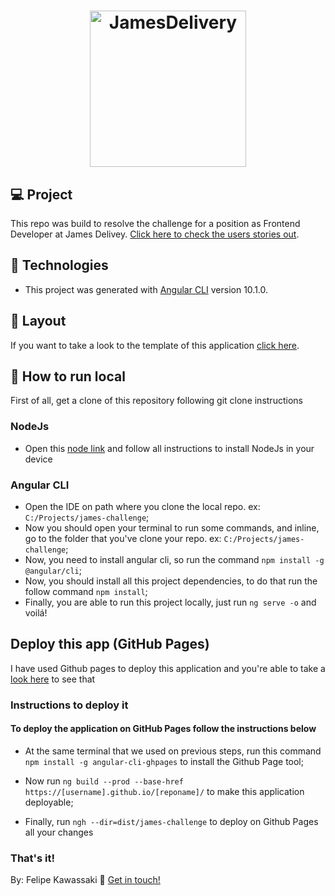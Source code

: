 
<h1 align="center">
    <img alt="JamesDelivery" title="#JamesDelivery" src="https://raw.githubusercontent.com/james-delivery/frontend-challenge/5d22c168a743de955ab261d1a415320e81e4ebf1/assets/logo.svg" width="250px" />
</h1>

## 💻 Project

This repo was build to resolve the challenge for a position as Frontend Developer at James Delivey.
[Click here to check the users stories out](https://github.com/james-delivery/frontend-challenge).

## :rocket: Technologies

- This project was generated with [Angular CLI](https://github.com/angular/angular-cli) version 10.1.0.


## 🔖 Layout

If you want to take a look to the template of this application [click here](https://www.figma.com/file/6Z1eafamhmHr6n7DWbm4I9/Teste-James?node-id=0%3A1).


## 🔧 How to run local
 First of all, get a clone of this repository following git clone instructions
 
 ### NodeJs
   - Open this [node link](https://nodejs.org/en/) and follow all instructions to install NodeJs in your device

 ### Angular CLI
   - Open the IDE on path where you clone the local repo. ex: `C:/Projects/james-challenge`;
   - Now you should open your terminal to run some commands, and inline, go to the folder that you've clone your repo. ex: `C:/Projects/james-challenge`;
   - Now, you need to install angular cli, so run the command `npm install -g @angular/cli`;
   - Now, you should install all this project dependencies, to do that run the follow command `npm install`;
   - Finally, you are able to run this project locally, just run `ng serve -o` and voilá!

## Deploy this app (GitHub Pages)

  I have used Github pages to deploy this application and you're able to take a [look here](https://kawassaki.github.io/james-challenge/dashboard) to see that

  ### Instructions to deploy it
  #### To deploy the application on GitHub Pages follow the instructions below

  - At the same terminal that we used on previous steps, run this command `npm install -g angular-cli-ghpages` to install the Github Page tool;

  - Now run `ng build --prod --base-href https://[username].github.io/[reponame]/` to make this application deployable;

  - Finally, run `ngh --dir=dist/james-challenge` to deploy on Github Pages all your changes

  ### That's it!

By: Felipe Kawassaki :wave: [Get in touch!](https://www.linkedin.com/in/felipe-kawassaki-335697118/)
